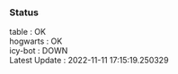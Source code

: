 ### Status


table : OK  
hogwarts : OK  
icy-bot : DOWN  
Latest Update : 2022-11-11 17:15:19.250329
